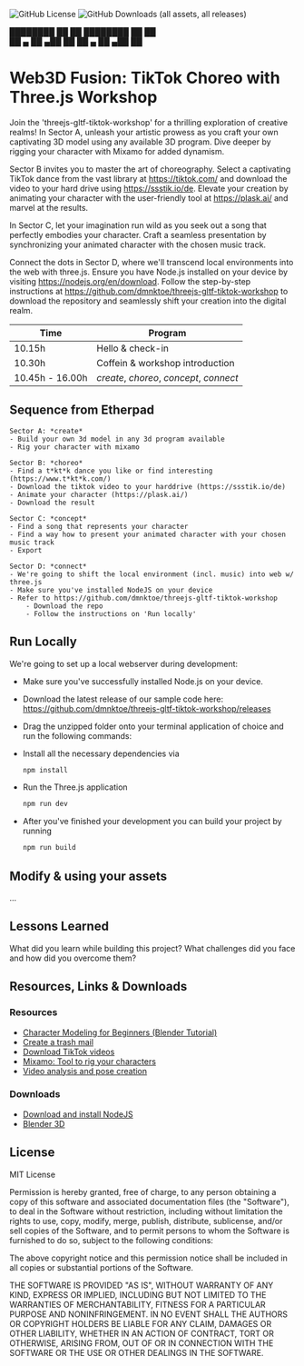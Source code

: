 ![GitHub License](https://img.shields.io/github/license/dmnktoe/threejs-gltf-tiktok-workshop) ![GitHub Downloads (all assets, all releases)](https://img.shields.io/github/downloads/:user/:repo/total)

████████       ██   ██ ████████       ██   ██<br/>
██    ▄ ██ ▄██  ██     ██    ▄ ██ ▄██  ██

# Web3D Fusion: TikTok Choreo with Three.js Workshop

Join the 'threejs-gltf-tiktok-workshop' for a thrilling exploration of creative realms! In Sector A, unleash your artistic prowess as you craft your own captivating 3D model using any available 3D program. Dive deeper by rigging your character with Mixamo for added dynamism.

Sector B invites you to master the art of choreography. Select a captivating TikTok dance from the vast library at https://tiktok.com/ and download the video to your hard drive using https://ssstik.io/de. Elevate your creation by animating your character with the user-friendly tool at https://plask.ai/ and marvel at the results.

In Sector C, let your imagination run wild as you seek out a song that perfectly embodies your character. Craft a seamless presentation by synchronizing your animated character with the chosen music track.

Connect the dots in Sector D, where we'll transcend local environments into the web with three.js. Ensure you have Node.js installed on your device by visiting https://nodejs.org/en/download. Follow the step-by-step instructions at https://github.com/dmnktoe/threejs-gltf-tiktok-workshop to download the repository and seamlessly shift your creation into the digital realm.

| Time            | Program                                  |
| --------------- | ---------------------------------------- |
| 10.15h          | Hello & check-in                         |
| 10.30h          | Coffein & workshop introduction          |
| 10.45h - 16.00h | *create*, *choreo*, *concept*, *connect* |

## Sequence from Etherpad

    Sector A: *create*
    - Build your own 3d model in any 3d program available
    - Rig your character with mixamo
    
    Sector B: *choreo*
    - Find a t*kt*k dance you like or find interesting (https://www.t*kt*k.com/)
    - Download the tiktok video to your harddrive (https://ssstik.io/de)
    - Animate your character (https://plask.ai/)
    - Download the result
    
    Sector C: *concept*
    - Find a song that represents your character
    - Find a way how to present your animated character with your chosen music track
    - Export 
    
    Sector D: *connect*
    - We're going to shift the local environment (incl. music) into web w/ three.js
    - Make sure you've installed NodeJS on your device
    - Refer to https://github.com/dmnktoe/threejs-gltf-tiktok-workshop 
        - Download the repo
        - Follow the instructions on 'Run locally'

## Run Locally

We're going to set up a local webserver during development:

- Make sure you've successfully installed Node.js on your device.

- Download the latest release of our sample code here: https://github.com/dmnktoe/threejs-gltf-tiktok-workshop/releases

- Drag the unzipped folder onto your terminal application of choice and run the following commands:

- Install all the necessary dependencies via
    ```bash
    npm install
    ```

- Run the Three.js application
    ```bash
    npm run dev
    ```

- After you've finished your development you can build your project by running
    ```bash
    npm run build
    ```
  
## Modify & using your assets

...

## Lessons Learned

What did you learn while building this project? What challenges did you face and how did you overcome them?

## Resources, Links & Downloads

### Resources
- [Character Modeling for Beginners (Blender Tutorial)](https://www.youtube.com/watch?v=IhIGVO4fqLg)
- [Create a trash mail](https://muellmail.com/)
- [Download TikTok videos](https://ssstik.io/de)
- [Mixamo: Tool to rig your characters](http://mixamo.com/)
- [Video analysis and pose creation](http://mixamo.com/)

### Downloads
- [Download and install NodeJS](https://nodejs.org/en/download)
- [Blender 3D](https://www.blender.org/download/)

## License
MIT License

Permission is hereby granted, free of charge, to any person obtaining a copy
of this software and associated documentation files (the "Software"), to deal
in the Software without restriction, including without limitation the rights
to use, copy, modify, merge, publish, distribute, sublicense, and/or sell
copies of the Software, and to permit persons to whom the Software is
furnished to do so, subject to the following conditions:

The above copyright notice and this permission notice shall be included in all
copies or substantial portions of the Software.

THE SOFTWARE IS PROVIDED "AS IS", WITHOUT WARRANTY OF ANY KIND, EXPRESS OR
IMPLIED, INCLUDING BUT NOT LIMITED TO THE WARRANTIES OF MERCHANTABILITY,
FITNESS FOR A PARTICULAR PURPOSE AND NONINFRINGEMENT. IN NO EVENT SHALL THE
AUTHORS OR COPYRIGHT HOLDERS BE LIABLE FOR ANY CLAIM, DAMAGES OR OTHER
LIABILITY, WHETHER IN AN ACTION OF CONTRACT, TORT OR OTHERWISE, ARISING FROM,
OUT OF OR IN CONNECTION WITH THE SOFTWARE OR THE USE OR OTHER DEALINGS IN THE
SOFTWARE.
